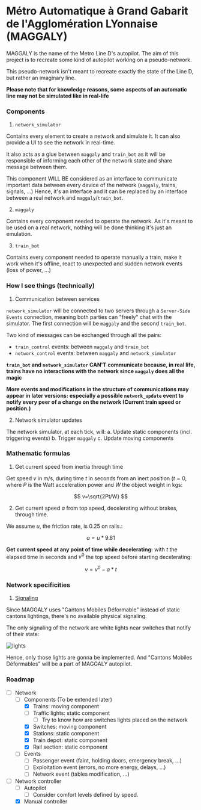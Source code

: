# Métro Automatique à Grand Gabarit de l'Agglomération LYonnaise (MAGGALY)

MAGGALY is the name of the Metro Line D's autopilot. The aim of 
this project is to recreate some kind of autopilot working on a pseudo-network.

This pseudo-network isn't meant to recreate exactly the state of the Line D, but rather an imaginary line.

**Please note that for knowledge reasons, some aspects of an automatic line may not be simulated like in real-life**

### Components

1. `network_simulator`

Contains every element to create a network and simulate it. It can also provide a UI to see the network in real-time.

It also acts as a glue between `maggaly` and `train_bot` as it will be responsible of informing each other of the network state and share message between them.

This component WILL BE considered as an interface to communicate important data between every device of the network (`maggaly`, trains, signals, ...) Hence, it's an interface and it can be replaced by an interface between a real network and `maggaly`/`train_bot`.

2. `maggaly`

Contains every component needed to operate the network. As it's meant to be used on a real network, nothing will be done thinking it's just an emulation.

3. `train_bot`

Contains every component needed to operate manually a train, make it work when it's offline, react to unexpected and sudden network events (loss of power, ...)

### How I see things (technically)

1. Communication between services

`network_simulator` will be connected to two servers through a `Server-Side Events` connection, meaning both parties can "freely" chat with the simulator. The first connection will be `maggaly` and the second `train_bot`.

Two kind of messages can be exchanged through all the pairs:
- `train_control` events: between `maggaly` and `train_bot`
- `network_control` events: between `maggaly` and `network_simulator`

**`train_bot` and `network_simulator` CAN'T communicate because, in real life, trains have no interactions with the network since `maggaly` does all the magic**

**More events and modifications in the structure of communications may appear in later versions: especially a possible `network_update` event to notify every peer of a change on the network (Current train speed or position.)**

2. Network simulator updates

The network simulator, at each tick, will:
a. Update static components (incl. triggering events)
b. Trigger `maggaly`
c. Update moving components

### Mathematic formulas

1. Get current speed from inertia through time

Get speed $v$ in m/s, during time $t$ in seconds from an inert position ($t = 0$, where $P$ is the Watt acceleration power and $W$ the object weight in kgs:

$$ v=\sqrt{2Pt/W} $$

2. Get current speed $a$ from top speed, decelerating without brakes, through time. 

We assume $u$, the friction rate, is $0.25$ on rails.:

$$a = u * 9.81$$

**Get current speed at any point of time while decelerating:** with $t$ the elapsed time in seconds and $v^0$ the top speed before starting decelerating:

$$v = v^0 - a * t$$

### Network specificities

1. [Signaling](http://www.ferro-lyon.net/Metro-sur-pneus/ligne-D/signalisation-et-equipements-ligne-d)

Since MAGGALY uses "Cantons Mobiles Déformable" instead of static cantons lightings, there's no available physical signaling.

The only signaling of the network are white lights near switches that notify of their state:

![lights](http://www.ferro-lyon.net/xmedia/Images/Metro/ligneD/Signa-D/oeilleton.png)

Hence, only those lights are gonna be implemented. And "Cantons Mobiles Déformables" will be a part of MAGGALY autopilot.

### Roadmap
- [ ] Network
	- [ ] Components (To be extended later)	
		- [X] Trains: moving component
		- [ ] Traffic lights: static component
			- [ ] Try to know how are switches lights placed on the network
		- [X] Switches: moving component
		- [X] Stations: static component
		- [X] Train depot: static component
		- [X] Rail section: static component
	- [ ] Events
		- [ ] Passenger event (faint, holding doors, emergency break, ...)
		- [ ] Exploitation event (errors, no more energy, delays, ...)
		- [ ] Network event (tables modification, ...)
- [ ] Network controller
	- [ ] Autopilot
		- [ ] Consider comfort levels defined by speed.
	- [X] Manual controller
